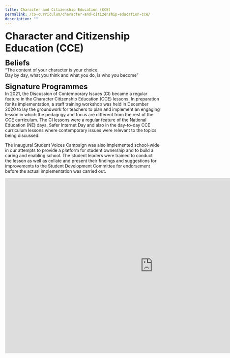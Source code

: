 ```yaml
---
title: Character and Citizenship Education (CCE)
permalink: /co-curriculum/character-and-citizenship-education-cce/
description: ""
---
```



**<font size="6">Character and Citizenship Education (CCE)</font>**<br>

**<font size="5">Beliefs</font>**<br>
“The content of your character is your choice.&nbsp;<br>
Day by day, what you think and what you do, is who you become”

**<font size="5">Signature Programmes</font>**<br>
In 2021, the Discussion of Contemporary Issues (CI) became a regular feature in the Character Citizenship Education (CCE) lessons. In preparation for its implementation, a staff training workshop was held in December 2020 to lay the groundwork for teachers to plan and implement an engaging lesson in which the pedagogy and focus are different from the rest of the CCE curriculum. The CI lessons were a regular feature of the National Education (NE) days, Safer Internet Day and also in the day-to-day CCE curriculum lessons where contemporary issues were relevant to the topics being discussed.

The inaugural Student Voices Campaign was also implemented school-wide in our attempts to provide a platform for student ownership and to build a caring and enabling school. The student leaders were trained to conduct the lesson as well as collate and present their findings and suggestions for improvements to the Student Development Committee for endorsement before the actual implementation was carried out.

<iframe allowfullscreen="true" height="569" width="960" frameborder="0" src="https://docs.google.com/presentation/d/e/2PACX-1vSFKQebML2SZu_tH6QsigPwwW-ggbANZ8efNqQp_uGLGCjihpPlnwm70_kTid_Mg3DP5N2Tp6r9rQjE/embed?start=true&amp;loop=true&amp;delayms=5000"></iframe>